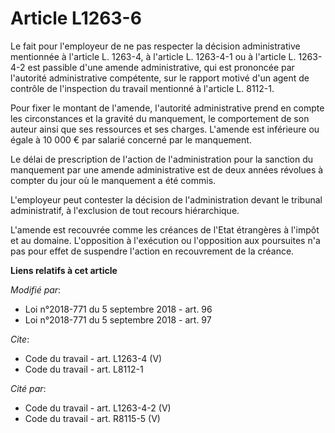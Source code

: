 # Article L1263-6

Le fait pour l'employeur de ne pas respecter la décision administrative mentionnée à l'article L. 1263-4, à l'article L.
1263-4-1 ou à l'article L. 1263-4-2 est passible d'une amende administrative, qui est prononcée par l'autorité administrative
compétente, sur le rapport motivé d'un agent de contrôle de l'inspection du travail mentionné à l'article L. 8112-1. 

Pour fixer le montant de l'amende, l'autorité administrative prend en compte les circonstances et la gravité du manquement,
le comportement de son auteur ainsi que ses ressources et ses charges. L'amende est inférieure ou égale à 10 000 € par
salarié concerné par le manquement. 

Le délai de prescription de l'action de l'administration pour la sanction du manquement par une amende administrative est de
deux années révolues à compter du jour où le manquement a été commis. 

L'employeur peut contester la décision de l'administration devant le tribunal administratif, à l'exclusion de tout recours
hiérarchique. 

L'amende est recouvrée comme les créances de l'Etat étrangères à l'impôt et au domaine. L'opposition à l'exécution ou
l'opposition aux poursuites n'a pas pour effet de suspendre l'action en recouvrement de la créance.

**Liens relatifs à cet article**

_Modifié par_:

  - Loi n°2018-771 du 5 septembre 2018 - art. 96
  - Loi n°2018-771 du 5 septembre 2018 - art. 97

_Cite_:

  - Code du travail - art. L1263-4 (V)
  - Code du travail - art. L8112-1

_Cité par_:

  - Code du travail - art. L1263-4-2 (V)
  - Code du travail - art. R8115-5 (V)
